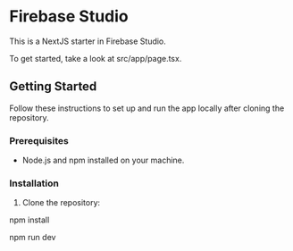 # Firebase Studio

This is a NextJS starter in Firebase Studio.

To get started, take a look at src/app/page.tsx.

## Getting Started

Follow these instructions to set up and run the app locally after cloning the repository.

### Prerequisites

*   Node.js and npm installed on your machine.

### Installation

1.  Clone the repository:

npm install

npm run dev